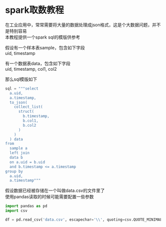 # spark取数教程

在工业应用中，常常需要将大量的数据处理成json格式，这是个大数据问题，并不是特别容易<br>
本教程提供一个spark sql的模版供参考

假设有一个样本表sample，包含如下字段<br>
uid, timestamp

有一个数据表data，包含如下字段<br>
uid, timestamp, col1, col2

那么sql模版如下


```python
sql = """select
  a.uid,
  a.timestamp,
  to_json(
    collect_list(
      struct(
        b.timestamp, 
        b.col1,
        b.col2
      )
    )
  ) data
from
  sample a
  left join 
  data b
  on a.uid = b.uid
  and b.timestamp <= a.timestamp
group by
  a.uid,
  a.timestamp"""
```

假设数据已经被存储在一个叫做data.csv的文件里了<br>
使用pandas读取的时候可能需要配置一些参数


```python
import pandas as pd
import csv

df = pd.read_csv('data.csv', escapechar='\\', quoting=csv.QUOTE_MINIMAL)
```
